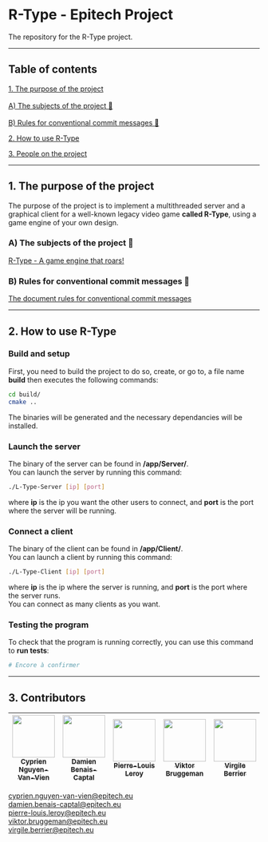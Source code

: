 # R-Type - Epitech Project  
  
The repository for the R-Type project.  
  
---  
  
## Table of contents  
  
[1. The purpose of the project](#titre1)<br />  
[A) The subjects of the project 📄](#titre11)<br />  
[B) Rules for conventional commit messages 📄](#titre12)<br />  
  
[2. How to use R-Type](#titre2)<br />  
  
[3. People on the project](#titre3)<br />  
  
---  
  
## <a id="titre1"></a>1. The purpose of the project  
  
The purpose of the project is to implement a multithreaded server and a graphical client for a well-known legacy video game **called R-Type**, using a game engine of your own design.  
  
### <a id="titre11"></a>A) The subjects of the project 📄  
  
[R-Type - A game engine that roars!](https://intra.epitech.eu/module/2023/B-CPP-500/PAR-5-2/acti-622530/project/file/B-CPP-500_rtype.pdf)  
  
### <a id="titre12"></a>B) Rules for conventional commit messages 📄  
  
[The document rules for conventional commit messages](docs/COMMITS.md)  
  
---  
  
## <a id="titre2"></a>2. How to use R-Type  
  
### Build and setup

First, you need to build the project to do so, create, or go to, a file name **build** then executes the following commands:

```bash
cd build/
cmake ..
```

The binaries will be generated and the necessary dependancies will be installed.

### Launch the server

The binary of the server can be found in **/app/Server/**.<br />
You can launch the server by running this command:

```bash
./L-Type-Server [ip] [port]
```

where **ip** is the ip you want the other users to connect, and **port** is the port where the server will be running.

### Connect a client

The binary of the client can be found in **/app/Client/**.<br />
You can launch a client by running this command:

```bash
./L-Type-Client [ip] [port]
```

where **ip** is the ip where the server is running, and **port** is the port where the server runs.<br />
You can connect as many clients as you want.

### Testing the program

To check that the program is running correctly, you can use this command to **run tests**:  
  
```bash  
# Encore à confirmer  
```  
  
---  
  
## <a id="titre3"></a>3. Contributors  
  
| [<img src="https://github.com/Drindael.png?size=85" width=85><br><sub>Cyprien Nguyen-Van-Vien</sub>](https://github.com/Drindael) | [<img src="https://github.com/damienBC.png?size=85" width=85><br><sub>Damien Benais-Captal</sub>](https://github.com/damienBC) | [<img src="https://github.com/Pierrelouisleroy.png?size=85" width=85><br><sub>Pierre-Louis Leroy</sub>](https://github.com/Pierrelouisleroy) | [<img src="https://github.com/Hinivir.png?size=85" width=85><br><sub>Viktor Bruggeman</sub>](https://github.com/Hinivir) | [<img src="https://github.com/Lipatant.png?size=85" width=85><br><sub>Virgile Berrier</sub>](https://github.com/Lipatant)  
| :--: | :--: | :--: | :--: | :--: |  
  
cyprien.nguyen-van-vien@epitech.eu    
damien.benais-captal@epitech.eu    
pierre-louis.leroy@epitech.eu    
viktor.bruggeman@epitech.eu    
virgile.berrier@epitech.eu    
